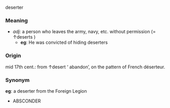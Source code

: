 deserter
### Meaning
+ _adj_: a person who leaves the army, navy, etc. without permission (= ↑deserts )
	+ __eg__: He was convicted of hiding deserters

### Origin

mid 17th cent.: from ↑desert ‘ abandon’, on the pattern of French déserteur.

### Synonym

__eg__: a deserter from the Foreign Legion

+ ABSCONDER


